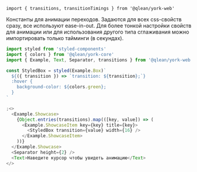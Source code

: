 `import { transitions, transitionTimings } from '@qlean/york-web'`

Константы для анимации переходов. Задаются для всех css-свойств сразу, все используют ease-in-out. Для более тонкой настройки свойств для анимации или для использования другого типа сглаживания можно импортировать только тайминги (в секундах).

```js
import styled from 'styled-components'
import { colors } from '@qlean/york-core'
import { Example, Text, Separator, transitions } from '@qlean/york-web'

const StyledBox = styled(Example.Box)`
  ${({ transition }) => `transition: ${transition};`}
  :hover {
    background-color: ${colors.green};
  }
`

;<>
  <Example.Showcase>
    {Object.entries(transitions).map(([key, value]) => (
      <Example.ShowcaseItem key={key} title={key}>
        <StyledBox transition={value} width={16} />
      </Example.ShowcaseItem>
    ))}
  </Example.Showcase>
  <Separator height={2} />
  <Text>Наведите курсор чтобы увидеть анимацию</Text>
</>
```
